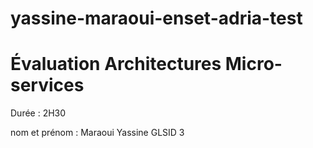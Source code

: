 # yassine-maraoui-enset-adria-test

# Évaluation Architectures Micro-services

Durée : 2H30

nom et prénom : Maraoui Yassine GLSID 3
#
